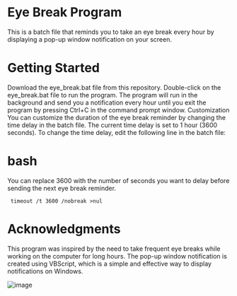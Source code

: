 # Eye Break Program
This is a batch file that reminds you to take an eye break every hour by displaying a pop-up window notification on your screen.

# Getting Started
Download the eye_break.bat file from this repository.
Double-click on the eye_break.bat file to run the program.
The program will run in the background and send you a notification every hour until you exit the program by pressing Ctrl+C in the command prompt window.
Customization
You can customize the duration of the eye break reminder by changing the time delay in the batch file. The current time delay is set to 1 hour (3600 seconds). To change the time delay, edit the following line in the batch file:

# bash

You can replace 3600 with the number of seconds you want to delay before sending the next eye break reminder. 

```
 timeout /t 3600 /nobreak >nul
```

# Acknowledgments
This program was inspired by the need to take frequent eye breaks while working on the computer for long hours. The pop-up window notification is created using VBScript, which is a simple and effective way to display notifications on Windows.

![image](https://user-images.githubusercontent.com/96319709/225719617-b170e2c4-5440-4868-9ead-3d523c6b0eed.png)
